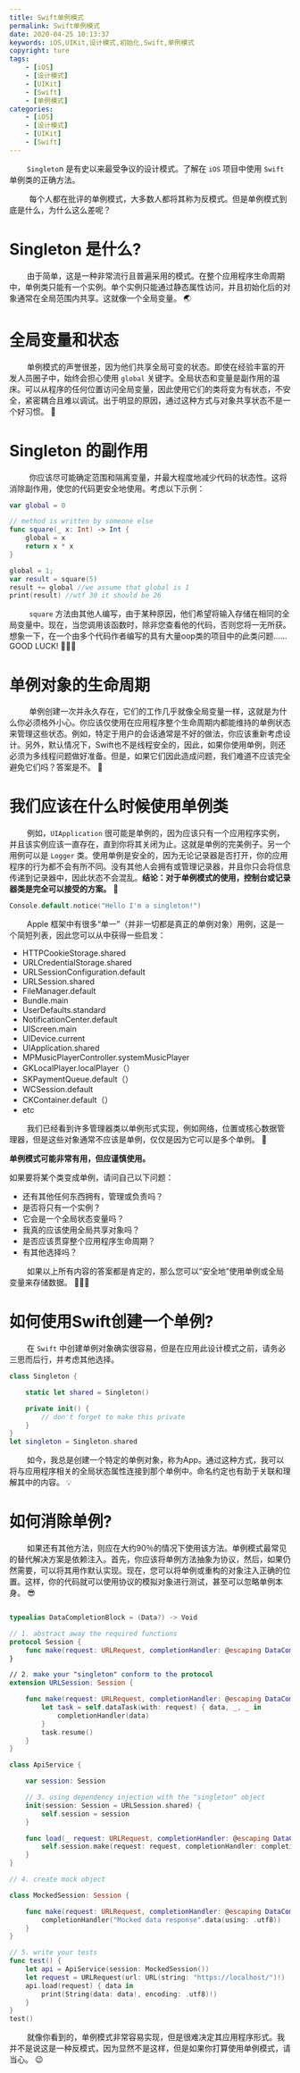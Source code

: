 ```yaml
---
title: Swift单例模式
permalink: Swift单例模式
date: 2020-04-25 10:13:37
keywords: iOS,UIKit,设计模式,初始化,Swift,单例模式
copyright: ture
tags:
    - [iOS]
    - [设计模式]
    - [UIKit]
    - [Swift]
    - [单例模式]
categories:
    - [iOS]
    - [设计模式]
    - [UIKit]
    - [Swift]
---
```



&nbsp;&nbsp;&nbsp;&nbsp;&nbsp;&nbsp;&nbsp;&nbsp;```Singleto```n 是有史以来最受争议的设计模式。了解在 ```iOS``` 项目中使用 ```Swift``` 单例类的正确方法。


&nbsp;&nbsp;&nbsp;&nbsp;&nbsp;&nbsp;&nbsp;&nbsp; 每个人都在批评的单例模式，大多数人都将其称为反模式。但是单例模式到底是什么，为什么这么差呢？

<!-- more -->

# **Singleton 是什么?** 

&nbsp;&nbsp;&nbsp;&nbsp;&nbsp;&nbsp;&nbsp;&nbsp;由于简单，这是一种非常流行且普遍采用的模式。在整个应用程序生命周期中，单例类只能有一个实例。单个实例只能通过静态属性访问，并且初始化后的对象通常在全局范围内共享。这就像一个全局变量。 🌏

# **全局变量和状态**

&nbsp;&nbsp;&nbsp;&nbsp;&nbsp;&nbsp;&nbsp;&nbsp;单例模式的声誉很差，因为他们共享全局可变的状态。即使在经验丰富的开发人员圈子中，始终会担心使用 ```global``` 关键字。全局状态和变量是副作用的温床。可以从程序的任何位置访问全局变量，因此使用它们的类将变为有状态，不安全，紧密耦合且难以调试。出于明显的原因，通过这种方式与对象共享状态不是一个好习惯。 🤮

# **Singleton 的副作用**


&nbsp;&nbsp;&nbsp;&nbsp;&nbsp;&nbsp;&nbsp;&nbsp; 你应该尽可能确定范围和隔离变量，并最大程度地减少代码的状态性。这将消除副作用，使您的代码更安全地使用。考虑以下示例：

``` Swift
var global = 0

// method is written by someone else
func square(_ x: Int) -> Int {
    global = x
    return x * x
}

global = 1;
var result = square(5)
result += global //we assume that global is 1
print(result) //wtf 30 it should be 26
```


&nbsp;&nbsp;&nbsp;&nbsp;&nbsp;&nbsp;&nbsp;&nbsp; ```square``` 方法由其他人编写，由于某种原因，他们希望将输入存储在相同的全局变量中。现在，当您调用该函数时，除非您查看他的代码，否则您将一无所获。想象一下，在一个由多个代码作者编写的具有大量oop类的项目中的此类问题……GOOD LUCK! 🐛🐛🐛


# **单例对象的生命周期**

&nbsp;&nbsp;&nbsp;&nbsp;&nbsp;&nbsp;&nbsp;&nbsp; 单例创建一次并永久存在，它们的工作几乎就像全局变量一样，这就是为什么你必须格外小心。你应该仅使用在应用程序整个生命周期内都能维持的单例状态来管理这些状态。例如，特定于用户的会话通常是不好的做法，你应该重新考虑设计。另外，默认情况下，Swift也不是线程安全的，因此，如果你使用单例，则还必须为多线程问题做好准备。但是，如果它们因此造成问题，我们难道不应该完全避免它们吗？答案是不。 🚫

# **我们应该在什么时候使用单例类**

&nbsp;&nbsp;&nbsp;&nbsp;&nbsp;&nbsp;&nbsp;&nbsp;例如，```UIApplication``` 很可能是单例的，因为应该只有一个应用程序实例，并且该实例应该一直存在，直到你将其关闭为止。这就是单例的完美例子。另一个用例可以是 ```Logger``` 类。使用单例是安全的，因为无论记录器是否打开，你的应用程序的行为都不会有所不同。没有其他人会拥有或管理记录器，并且你只会将信息传递到记录器中，因此状态不会混乱。**结论：对于单例模式的使用，控制台或记录器类是完全可以接受的方案。** 👏

``` Swift
Console.default.notice("Hello I'm a singleton!")
```

&nbsp;&nbsp;&nbsp;&nbsp;&nbsp;&nbsp;&nbsp;&nbsp;Apple 框架中有很多“单一”（并非一切都是真正的单例对象）用例，这是一个简短列表，因此您可以从中获得一些启发：

+ HTTPCookieStorage.shared
+ URLCredentialStorage.shared
+ URLSessionConfiguration.default
+ URLSession.shared
+ FileManager.default
+ Bundle.main
+ UserDefaults.standard
+ NotificationCenter.default
+ UIScreen.main
+ UIDevice.current
+ UIApplication.shared
+ MPMusicPlayerController.systemMusicPlayer
+ GKLocalPlayer.localPlayer（）
+ SKPaymentQueue.default（）
+ WCSession.default
+ CKContainer.default（）
+ etc

&nbsp;&nbsp;&nbsp;&nbsp;&nbsp;&nbsp;&nbsp;&nbsp;我们已经看到许多管理器类以单例形式实现，例如网络，位置或核心数据管理器，但是这些对象通常不应该是单例，仅仅是因为它可以是多个单例。 💩

**单例模式可能非常有用，但应谨慎使用。**

如果要将某个类变成单例，请问自己以下问题：

+ 还有其他任何东西拥有，管理或负责吗？
+ 是否将只有一个实例？
+ 它会是一个全局状态变量吗？
+ 我真的应该使用全局共享对象吗？
+ 是否应该贯穿整个应用程序生命周期？
+ 有其他选择吗？


&nbsp;&nbsp;&nbsp;&nbsp;&nbsp;&nbsp;&nbsp;&nbsp;如果以上所有内容的答案都是肯定的，那么您可以“安全地”使用单例或全局变量来存储数据。 🎉🎉🎉

# **如何使用Swift创建一个单例?**

&nbsp;&nbsp;&nbsp;&nbsp;&nbsp;&nbsp;&nbsp;&nbsp;在 ```Swift``` 中创建单例对象确实很容易，但是在应用此设计模式之前，请务必三思而后行，并考虑其他选择。

``` Swift
class Singleton {

    static let shared = Singleton()

    private init() {
        // don't forget to make this private
    }
}
let singleton = Singleton.shared
```


&nbsp;&nbsp;&nbsp;&nbsp;&nbsp;&nbsp;&nbsp;&nbsp;如今，我总是创建一个特定的单例对象，称为App。通过这种方式，我可以将与应用程序相关的全局状态属性连接到那个单例中。命名约定也有助于关联和理解其中的内容。 💡

# **如何消除单例?**

&nbsp;&nbsp;&nbsp;&nbsp;&nbsp;&nbsp;&nbsp;&nbsp;如果还有其他方法，则应在大约90％的情况下使用该方法。单例模式最常见的替代解决方案是依赖注入。首先，你应该将单例方法抽象为协议，然后，如果仍然需要，可以将其用作默认实现。现在，您可以将单例或重构的对象注入正确的位置。这样，你的代码就可以使用协议的模拟对象进行测试，甚至可以忽略单例本身。 😎

``` Swift 

typealias DataCompletionBlock = (Data?) -> Void

// 1. abstract away the required functions
protocol Session {
    func make(request: URLRequest, completionHandler: @escaping DataCompletionBlock)
}

// 2. make your "singleton" conform to the protocol
extension URLSession: Session {

    func make(request: URLRequest, completionHandler: @escaping DataCompletionBlock) {
        let task = self.dataTask(with: request) { data, _, _ in
            completionHandler(data)
        }
        task.resume()
    }
}

class ApiService {

    var session: Session

    // 3. using dependency injection with the "singleton" object
    init(session: Session = URLSession.shared) {
        self.session = session
    }

    func load(_ request: URLRequest, completionHandler: @escaping DataCompletionBlock) {
        self.session.make(request: request, completionHandler: completionHandler)
    }
}

// 4. create mock object

class MockedSession: Session {

    func make(request: URLRequest, completionHandler: @escaping DataCompletionBlock) {
        completionHandler("Mocked data response".data(using: .utf8))
    }
}

// 5. write your tests
func test() {
    let api = ApiService(session: MockedSession())
    let request = URLRequest(url: URL(string: "https://localhost/")!)
    api.load(request) { data in
        print(String(data: data!, encoding: .utf8)!)
    }
}
test()
```

&nbsp;&nbsp;&nbsp;&nbsp;&nbsp;&nbsp;&nbsp;&nbsp;就像你看到的，单例模式非常容易实现，但是很难决定其应用程序形式。我并不是说这是一种反模式，因为显然不是这样，但是如果你打算使用单例模式，请当心。 😉